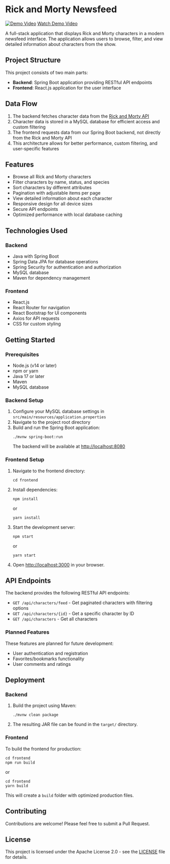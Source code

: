# Rick and Morty Newsfeed

[![Demo Video](https://img.youtube.com/vi/QGI4haqwuKQ/0.jpg)](https://youtu.be/QGI4haqwuKQ)
[Watch Demo Video](https://youtu.be/QGI4haqwuKQ)

A full-stack application that displays Rick and Morty characters in a modern newsfeed interface. The application allows users to browse, filter, and view detailed information about characters from the show.

## Project Structure

This project consists of two main parts:
- **Backend**: Spring Boot application providing RESTful API endpoints
- **Frontend**: React.js application for the user interface

## Data Flow

1. The backend fetches character data from the [Rick and Morty API](https://rickandmortyapi.com/)
2. Character data is stored in a MySQL database for efficient access and custom filtering
3. The frontend requests data from our Spring Boot backend, not directly from the Rick and Morty API
4. This architecture allows for better performance, custom filtering, and user-specific features

## Features

- Browse all Rick and Morty characters
- Filter characters by name, status, and species
- Sort characters by different attributes
- Pagination with adjustable items per page
- View detailed information about each character
- Responsive design for all device sizes
- Secure API endpoints
- Optimized performance with local database caching

## Technologies Used

### Backend
- Java with Spring Boot
- Spring Data JPA for database operations
- Spring Security for authentication and authorization
- MySQL database
- Maven for dependency management

### Frontend
- React.js
- React Router for navigation
- React Bootstrap for UI components
- Axios for API requests
- CSS for custom styling

## Getting Started

### Prerequisites

- Node.js (v14 or later)
- npm or yarn
- Java 17 or later
- Maven
- MySQL database

### Backend Setup

1. Configure your MySQL database settings in `src/main/resources/application.properties`
2. Navigate to the project root directory
3. Build and run the Spring Boot application:
   ```
   ./mvnw spring-boot:run
   ```
   The backend will be available at [http://localhost:8080](http://localhost:8080)

### Frontend Setup

1. Navigate to the frontend directory:
   ```
   cd frontend
   ```

2. Install dependencies:
   ```
   npm install
   ```
   or
   ```
   yarn install
   ```

3. Start the development server:
   ```
   npm start
   ```
   or
   ```
   yarn start
   ```

4. Open [http://localhost:3000](http://localhost:3000) in your browser.

## API Endpoints

The backend provides the following RESTful API endpoints:

- `GET /api/characters/feed` - Get paginated characters with filtering options
- `GET /api/characters/{id}` - Get a specific character by ID
- `GET /api/characters` - Get all characters

### Planned Features
These features are planned for future development:
- User authentication and registration
- Favorites/bookmarks functionality
- User comments and ratings

## Deployment

### Backend
1. Build the project using Maven:
   ```
   ./mvnw clean package
   ```
2. The resulting JAR file can be found in the `target/` directory.

### Frontend
To build the frontend for production:
```
cd frontend
npm run build
```
or
```
cd frontend
yarn build
```

This will create a `build` folder with optimized production files.

## Contributing

Contributions are welcome! Please feel free to submit a Pull Request.

## License

This project is licensed under the Apache License 2.0 - see the [LICENSE](LICENSE) file for details. 